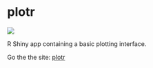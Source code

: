 # plotr

![](https://zenodo.org/badge/DOI/10.5281/zenodo.5977333.svg)

R Shiny app containing a basic plotting interface.

Go the the site: [plotr](https://kamermanpr.shinyapps.io/painblogr-plotr/)
